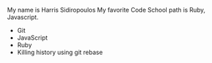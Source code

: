 My name is Harris Sidiropoulos
My favorite Code School path is Ruby, Javascript.

* Git
* JavaScript
* Ruby
* Killing history using git rebase
